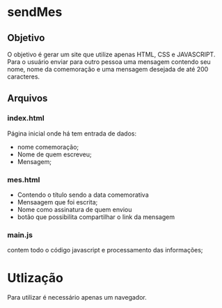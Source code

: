 # sendMes

## Objetivo

O objetivo é gerar um site que utilize apenas HTML, CSS e JAVASCRIPT. Para o usuário enviar para outro pessoa uma mensagem contendo seu nome, nome da comemoração e uma mensagem desejada de até 200 caracteres.

## Arquivos

### index.html
Página inicial onde há tem entrada de dados:
- nome comemoração;
- Nome de quem escreveu;
- Mensagem;

### mes.html
- Contendo o título sendo a data comemorativa
- Mensaagem que foi escrita;
- Nome como assinatura de quem enviou
- botão que possibilita compartilhar o link da mensagem

### main.js
contem todo o código javascript e  processamento das informações;

# Utlização
Para utilizar é necessário apenas um navegador.